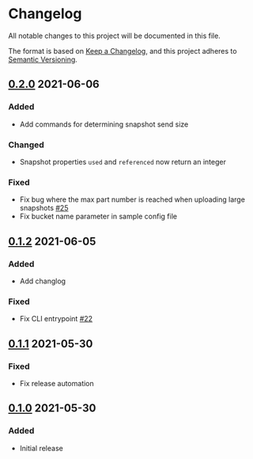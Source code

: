 # Changelog

All notable changes to this project will be documented in this file.

The format is based on [Keep a Changelog](https://keepachangelog.com/en/1.0.0/),
and this project adheres to [Semantic Versioning](https://semver.org/spec/v2.0.0.html).

## [0.2.0](https://github.com/ddebeau/zfs_uploader/compare/0.1.2...0.2.0) 2021-06-06

### Added

- Add commands for determining snapshot send size

### Changed

- Snapshot properties `used` and `referenced` now return an integer

### Fixed

- Fix bug where the max part number is reached when uploading large snapshots 
[#25](https://github.com/ddebeau/zfs_uploader/issues/25)
- Fix bucket name parameter in sample config file

## [0.1.2](https://github.com/ddebeau/zfs_uploader/compare/0.1.1...0.1.2) 2021-06-05

### Added

- Add changlog

### Fixed

- Fix CLI entrypoint [#22](https://github.com/ddebeau/zfs_uploader/issues/22)

## [0.1.1](https://github.com/ddebeau/zfs_uploader/compare/0.1.0...0.1.1) 2021-05-30

### Fixed

- Fix release automation

## [0.1.0](https://github.com/ddebeau/zfs_uploader/releases/tag/0.1.0) 2021-05-30

### Added

- Initial release

